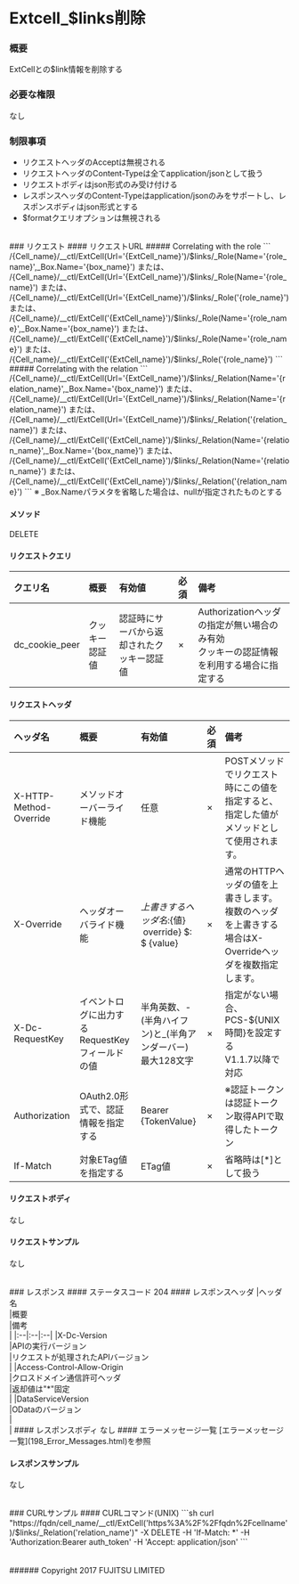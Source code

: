 # Extcell_$links削除
### 概要
ExtCellとの$link情報を削除する
### 必要な権限
なし
### 制限事項
* リクエストヘッダのAcceptは無視される
* リクエストヘッダのContent-Typeは全てapplication/jsonとして扱う
* リクエストボディはjson形式のみ受け付ける
* レスポンスヘッダのContent-Typeはapplication/jsonのみをサポートし、レスポンスボディはjson形式とする
* $formatクエリオプションは無視される

<br>
### リクエスト
#### リクエストURL
##### Correlating with the role
```
/{Cell_name}/__ctl/ExtCell(Url='{ExtCell_name}')/$links/_Role(Name='{role_name}',_Box.Name='{box_name}')
または、
/{Cell_name}/__ctl/ExtCell(Url='{ExtCell_name}')/$links/_Role(Name='{role_name}')
または、
/{Cell_name}/__ctl/ExtCell(Url='{ExtCell_name}')/$links/_Role('{role_name}')
または、
/{Cell_name}/__ctl/ExtCell('{ExtCell_name}')/$links/_Role(Name='{role_name}',_Box.Name='{box_name}')
または、
/{Cell_name}/__ctl/ExtCell('{ExtCell_name}')/$links/_Role(Name='{role_name}')
または、
/{Cell_name}/__ctl/ExtCell('{ExtCell_name}')/$links/_Role('{role_name}')
```
##### Correlating with the relation
```
/{Cell_name}/__ctl/ExtCell(Url='{ExtCell_name}')/$links/_Relation(Name='{relation_name}',_Box.Name='{box_name}')
または、
/{Cell_name}/__ctl/ExtCell(Url='{ExtCell_name}')/$links/_Relation(Name='{relation_name}')
または、
/{Cell_name}/__ctl/ExtCell(Url='{ExtCell_name}')/$links/_Relation('{relation_name}')
または、
/{Cell_name}/__ctl/ExtCell('{ExtCell_name}')/$links/_Relation(Name='{relation_name}',_Box.Name='{box_name}')
または、
/{Cell_name}/__ctl/ExtCell('{ExtCell_name}')/$links/_Relation(Name='{relation_name}')
または、
/{Cell_name}/__ctl/ExtCell('{ExtCell_name}')/$links/_Relation('{relation_name}')
```
※ _Box.Nameパラメタを省略した場合は、nullが指定されたものとする

#### メソッド
DELETE
#### リクエストクエリ
|クエリ名<br>|概要<br>|有効値<br>|必須<br>|備考<br>|
|:--|:--|:--|:--|:--|
|dc_cookie_peer<br>|クッキー認証値<br>|認証時にサーバから返却されたクッキー認証値<br>|×<br>|Authorizationヘッダの指定が無い場合のみ有効<br>クッキーの認証情報を利用する場合に指定する<br>|
#### リクエストヘッダ
|ヘッダ名<br>|概要<br>|有効値<br>|必須<br>|備考<br>|
|:--|:--|:--|:--|:--|
|X-HTTP-Method-Override<br>|メソッドオーバーライド機能<br>|任意<br>|×<br>|POSTメソッドでリクエスト時にこの値を指定すると、指定した値がメソッドとして使用されます。<br>|
|X-Override<br>|ヘッダオーバライド機能<br>|${上書きするヘッダ名}:${値} &#160;override} $: $ {value}<br>|×<br>|通常のHTTPヘッダの値を上書きします。複数のヘッダを上書きする場合はX-Overrideヘッダを複数指定します。<br>|
|X-Dc-RequestKey<br>|イベントログに出力するRequestKeyフィールドの値<br>|半角英数、-(半角ハイフン)と_(半角アンダーバー)<br>最大128文字<br>|×<br>|指定がない場合、PCS-${UNIX時間}を設定する<br>V1.1.7以降で対応<br>|
|Authorization<br>|OAuth2.0形式で、認証情報を指定する<br>|Bearer {TokenValue}<br>|×<br>|※認証トークンは認証トークン取得APIで取得したトークン<br>|
|If-Match<br>|対象ETag値を指定する<br>|ETag値<br>|×<br>|省略時は[*]として扱う<br>|
#### リクエストボディ
なし
#### リクエストサンプル
なし

<br>
### レスポンス
#### ステータスコード
204
#### レスポンスヘッダ
|ヘッダ名<br>|概要<br>|備考<br>|
|:--|:--|:--|
|X-Dc-Version<br>|APIの実行バージョン<br>|リクエストが処理されたAPIバージョン<br>|
|Access-Control-Allow-Origin<br>|クロスドメイン通信許可ヘッダ<br>|返却値は"*"固定<br>|
|DataServiceVersion<br>|ODataのバージョン<br>|&#160;<br>|
#### レスポンスボディ
なし
#### エラーメッセージ一覧
[エラーメッセージ一覧](198_Error_Messages.html)を参照

#### レスポンスサンプル
なし

<br>
### CURLサンプル
#### CURLコマンド(UNIX)
```sh
curl "https://fqdn/cell_name/__ctl/ExtCell('https%3A%2F%2Ffqdn%2Fcellname')/$links/_Relation('relation_name')" -X DELETE -H 'If-Match: *' -H 'Authorization:Bearer auth_token' -H 'Accept: application/json'
```
<br>
<br>
<br>
###### Copyright 2017    FUJITSU LIMITED
